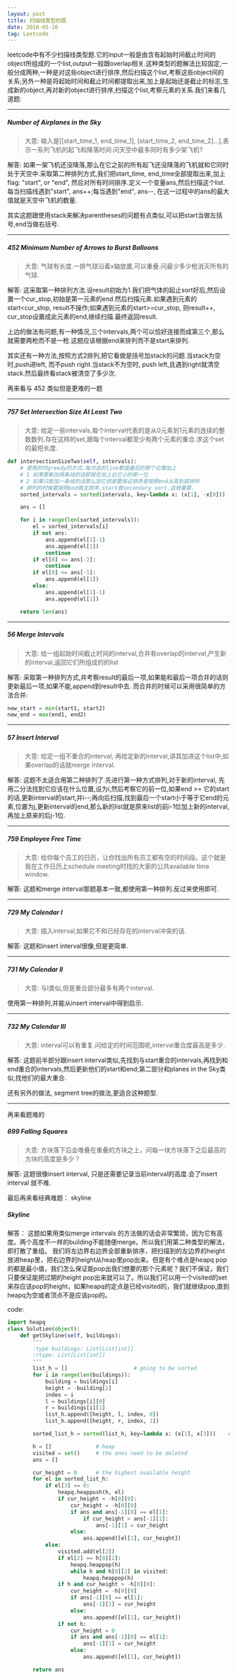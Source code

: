 ```yaml
---
layout: post
title: 扫描线类型的题
date: 2016-05-16
tag: Leetcode
---
```


leetcode中有不少扫描线类型题.它的input一般是由含有起始时间截止时间的object所组成的一个list,output一般跟overlap相关.这种类型的题解法比较固定,一般分成两种,一种是对这些object进行排序,然后扫描这个list,考察这些object间的关系;另外一种是将起始时间和截止时间都提取出来,加上是起始还是截止的标志,生成新的object,再对新的object进行排序,扫描这个list,考察元素的关系.我们来看几道题:

---
##### Number of Airplanes in the Sky

> 大意: 输入是[[start_time_1, end_time_1], [start_time_2, end_time_2]...],表示一系列飞机的起飞和降落时间.问天空中最多同时有多少架飞机?

解答: 如果一架飞机还没降落,那么在它之前的所有起飞还没降落的飞机就和它同时处于天空中.采取第二种排列方式,我们把start_time, end_time全部提取出来,加上flag: "start", or "end", 然后对所有时间排序.定义一个变量ans,然后扫描这个list.每当扫描线遇到"start", ans++;每当遇到"end", ans--, 在这一过程中的ans的最大值就是天空中飞机的数量.

其实这题跟使用stack来解决parentheses的问题有点类似,可以把start当做左括号,end当做右括号.

---
##### 452 Minimum Number of Arrows to Burst Balloons

> 大意: 气球有长度.一排气球沿着x轴放置,可以重叠.问最少多少枪消灭所有的气球.

解答: 这采取第一种排列方法.设result初始为1.我们把气体的起止sort好后,然后设置一个cur_stop,初始是第一元素的end.然后扫描元素.如果遇到元素的start<cur_stop, result不操作;如果遇到元素的start>=cur_stop, 则result++, cur_stop设置成此元素的end,继续扫描.最终返回result.

上边的做法有问题,有一种情况,三个intervals,两个可以恰好连接而成第三个,那么就需要两枪而不是一枪.这题应该根据end来排列而不是start来排列.

其实还有一种方法,按照方式2排列,把它看做是括号加stack的问题.当stack为空时,push进left, 而不push right.当stack不为空时, push left,且遇到right就清空stack.然后最终看stack被清空了多少次.

再来看与 452 类似但是更难的一题

---
##### 757 Set Intersection Size At Least Two

> 大意: 给定一些intervals,每个interval代表的是从0元素到1元素的连续的整数数列.存在这样的set,跟每个interval都至少有两个元素的重合.求这个set的最短长度.

```python
def intersectionSizeTwo(self, intervals):
    # 使用的时greedy的方式.每次选的line都是最后的那个位置加上
    # 1 如果要新加两条线的话那就在加上比它小的那一位
    # 2 如果只能加一条线的话那么加它但是要保证排序是按照end从高到底排列
    # 排列的时候要按照end做主排序,start做secondary sort.这很重要.
    sorted_intervals = sorted(intervals, key=lambda x: (x[1], -x[0]))

    ans = []

    for i in range(len(sorted_intervals)):
        el = sorted_intervals[i]
        if not ans:
            ans.append(el[1]-1)
            ans.append(el[1])
            continue
        if el[0] <= ans[-2]:
            continue
        if el[0] <= ans[-1]:
            ans.append(el[1])
        else:
            ans.append(el[1]-1)
            ans.append(el[1])

    return len(ans)
```

---
##### 56 Merge Intervals

> 大意: 给一组起始时间截止时间的interval,合并有overlap的interval,产生新的interval,返回它们所组成的的list

解答: 采取第一种排列方式,并考察result的最后一项,如果能和最后一项合并的话则更新最后一项,如果不能,append到result中去. 而合并的时候可以采用很简单的方法合并:
```python
new_start = min(start1, start2)
new_end = max(end1, end2)
```

---
##### 57 Insert Interval

> 大意: 给定一组不重合的interval, 再给定新的interval,讲其加进这个list中,如果overlap的话就merge Interval.

解答: 这题不太适合用第二种排列了.先进行第一种方式排列,对于新的interval, 先用二分法找到它应该在什么位置,设为i,然后考察它的前一位,如果end >= 它的start的话,更新interval的start,并i--;再向后扫描,找到最后一个start小于等于它end的元素,位置为j,更新interval的end,那么新的list就是原来list的前i-1位加上新的interval,再加上原来的后j-1位.


---
##### 759 Employee Free Time

> 大意: 给你每个员工的日历，让你找出所有员工都有空的时间段。这个就是我在工作日历上schedule meeting时找的大家的公共available time window.

解答: 这题和merge interval那题基本一致,都使用第一种排列.反过来使用即可.

---
##### 729 My Calendar I

> 大意: 插入interval,如果它不和已经存在的interval冲突的话.

解答: 这题和insert interval很像,但是更简单.

---
##### 731 My Calendar II

> 大意: 与I类似,但是重合部分最多有两个interval.

使用第一种排列,并能从insert interval中得到启示.

---
##### 732 My Calendar III

> 大意: interval可以有重复.问给定的时间范围呢,interval重合度最高是多少.

解答: 这题前半部分跟insert interval类似,先找到与start重合的intervals,再找到和end重合的intervals,然后更新他们的start和end;第二部分和planes in the Sky类似,找他们的最大重合.

还有另外的做法, segment tree的做法,更适合这种题型.

---
再来看题难的

##### 699 Falling Squares

> 大意: 方块落下后会堆叠在重叠的方块之上，问每一块方块落下之后最高的方块的高度是多少？

解答: 这题很像insert interval, 只是还需要记录当前interval的高度.会了insert interval 就不难.

最后再来看经典难题： skyline

##### Skyline

解答： 这题如果用类似merge intervals 的方法做的话会非常繁琐，因为它有高度。两个高度不一样的building不能随便merge。所以我们用第二种类型的解法，即打散了重组。 我们将左边界右边界全部重新排序，把扫描到的左边界的height放进heap里，把右边界的height从heap里pop出来。但是有个难点是heapq pop的都是最小值，我们怎么保证能pop出我们想要的那个元素呢？我们不保证，我们只要保证能把过期的height pop出来就可以了。所以我们可以用一个visited的set来存应该pop的height，如果heapq的定点是已经visited的，我们就继续pop,直到heapq为空或者顶点不是应该pop的。

code:

```python
import heapq
class Solution(object):
    def getSkyline(self, buildings):
        """
        :type buildings: List[List[int]]
        :rtype: List[List[int]]
        """
        list_h = []                     # going to be sorted
        for i in range(len(buildings)):
            building = buildings[i]
            height = -building[2]
            index = i
            l = buildings[i][0]
            r = buildings[i][1]
            list_h.append([height, l, index, 0])
            list_h.append([height, r, index, 1])

        sorted_list_h = sorted(list_h, key=lambda x: (x[1], x[3]))    # sort it by x position and start/end

        h = []              # heap
        visited = set()     # the ones need to be deleted
        ans = []

        cur_height = 0      # the highest available height
        for el in sorted_list_h:
            if el[3] == 0:
                heapq.heappush(h, el)
                if cur_height < -h[0][0]:
                    cur_height = -h[0][0]
                    if ans and ans[-1][0] == el[1]:
                        if cur_height > ans[-1][1]:
                            ans[-1][1] = cur_height
                    else:
                        ans.append([el[1], cur_height])
            else:
                visited.add(el[2])
                if el[2] == h[0][2]:
                    heapq.heappop(h)
                    while h and h[0][2] in visited:
                        heapq.heappop(h)
                if h and cur_height > -h[0][0]:
                    cur_height = -h[0][0]
                    if ans[-1][0] == el[1]:
                        ans[-1][1] = cur_height
                    else:
                        ans.append([el[1], cur_height])
                if not h:
                    cur_height = 0
                    if ans and ans[-1][0] == el[1]:
                        ans[-1][1] = cur_height
                    else:
                        ans.append([el[1], cur_height])

        return ans
```
